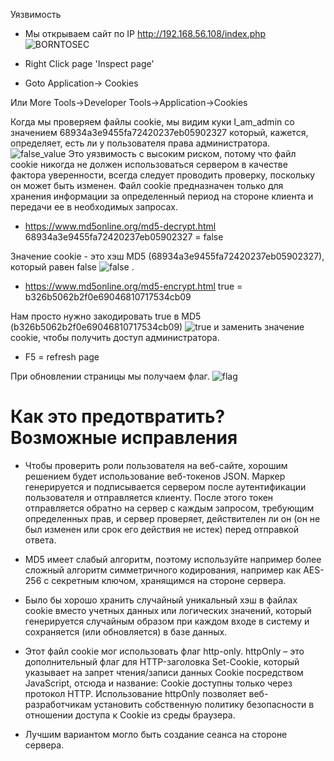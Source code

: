 Уязвимость

* Мы открываем сайт по IP http://192.168.56.108/index.php
![BORNTOSEC](BORNTOSEC.png) 

* Right Click page 'Inspect page'  
* Goto Application-> Cookies

Или More Tools->Developer Tools->Application->Cookies

Когда мы проверяем файлы cookie, мы видим куки I_am_admin со значением 68934a3e9455fa72420237eb05902327 который, кажется, определяет, есть ли у пользователя права администратора.
![false_value](false_value.png) 
Это уязвимость с высоким риском, потому что файл cookie никогда не должен использоваться сервером в качестве фактора уверенности, 
всегда следует проводить проверку, поскольку он может быть изменен. Файл cookie предназначен только для хранения информации за определенный период на стороне клиента и передачи ее в необходимых запросах.

* https://www.md5online.org/md5-decrypt.html
68934a3e9455fa72420237eb05902327 = false

Значение cookie - это хэш MD5 (68934a3e9455fa72420237eb05902327), который равен false ![false](FALSE.png) .

* https://www.md5online.org/md5-encrypt.html
true = b326b5062b2f0e69046810717534cb09

Нам просто нужно закодировать true в MD5 (b326b5062b2f0e69046810717534cb09)
![true](TRUE.png) 
 и заменить значение cookie, чтобы получить доступ администратора.

* F5 = refresh page

При обновлении страницы мы получаем флаг.
![flag](get_flag.png) 

# Как это предотвратить? Возможные исправления

* Чтобы проверить роли пользователя на веб-сайте, хорошим решением будет использование веб-токенов JSON. Маркер генерируется и подписывается сервером после аутентификации пользователя и отправляется клиенту. После этого токен отправляется обратно на сервер с каждым запросом, требующим определенных прав, и сервер проверяет, действителен ли он (он не был изменен или срок его действия не истек) перед отправкой ответа.

* MD5 имеет слабый алгоритм, поэтому  используйте например более сложный алгоритм симметричного кодирования, например как AES-256 с секретным ключом, хранящимся на стороне сервера.

* Было бы хорошо хранить случайный уникальный хэш в файлах cookie вместо учетных данных или логических значений, который генерируется случайным образом при каждом входе в систему и сохраняется (или обновляется) в базе данных.

* Этот файл cookie мог использовать флаг http-only.
httpOnly – это дополнительный флаг для HTTP-заголовка Set-Cookie, который указывает на запрет чтения/записи данных Cookie посредством JavaScript, отсюда и название: Cookie доступны только через протокол HTTP. Использование httpOnly позволяет веб-разработчикам установить собственную политику безопасности в отношении доступа к Cookie из среды браузера.

* Лучшим вариантом могло быть создание сеанса на стороне сервера.
